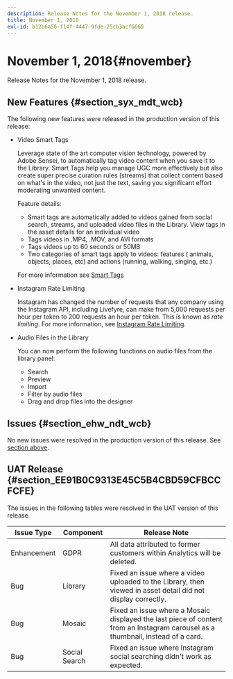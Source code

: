 ```yaml
---
description: Release Notes for the November 1, 2018 release.
title: November 1, 2018
exl-id: b12b6a56-f14f-4447-9fde-25cb3acf6665
---
```

# November 1, 2018{#november}

Release Notes for the November 1, 2018 release.

## New Features {#section_syx_mdt_wcb}

The following new features were released in the production version of this release:

* Video Smart Tags

  Leverage state of the art computer vision technology, powered by Adobe Sensei, to automatically tag video content when you save it to the Library. Smart Tags help you manage UGC more effectively but also create super precise curation rules (streams) that collect content based on what's in the video, not just the text, saving you significant effort moderating unwanted content.

  Feature details:

    * Smart tags are automatically added to videos gained from social search, streams, and uploaded video files in the Library. View tags in the asset details for an individual video
    * Tags videos in .MP4, .MOV, and AVI formats
    * Tags videos up to 60 seconds or 50MB
    * Two categories of smart tags apply to videos: features ( animals, objects, places, etc) and actions (running, walking, singing, etc.)

  For more information see [Smart Tags](/help/using/c-features-livefyre/c-smart-tags/c-smart-tags.md#c_smart_tags)

* Instagram Rate Limiting

  Instagram has changed the number of requests that any company using the Instagram API, including Livefyre, can make from 5,000 requests per hour per token to 200 requests an hour per token. This is known as *rate limiting*. For more information, see [Instagram Rate Limiting](/help/using/c-streams/c-instagram-rate-limiting.md).

* Audio Files in the Library

  You can now perform the following functions on audio files from the library panel:

    * Search
    * Preview
    * Import
    * Filter by audio files
    * Drag and drop files into the designer

## Issues {#section_ehw_ndt_wcb}

No new issues were resolved in the production version of this release. See [section above](#c_rn/section_syx_mdt_wcb).

## UAT Release {#section_EE91B0C9313E45C5B4CBD59CFBCCFCFE}

The issues in the following tables were resolved in the UAT version of this release.

|  **Issue Type** | **Component** | **Release Note** |
|---|---|---|
|  Enhancement | GDPR | All data attributed to former customers within Analytics will be deleted. |
|  Bug | Library | Fixed an issue where a video uploaded to the Library, then viewed in asset detail did not display correctly. |
|  Bug | Mosaic | Fixed an issue where a Mosaic displayed the last piece of content from an Instagram carousel as a thumbnail, instead of a card.  |
|  Bug | Social Search | Fixed an issue where Instagram social searching didn't work as expected.  |
